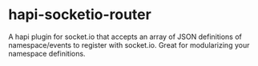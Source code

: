 # hapi-socketio-router
A hapi plugin for socket.io that accepts an array of JSON definitions of namespace/events to register with socket.io.  Great for modularizing your namespace definitions.
